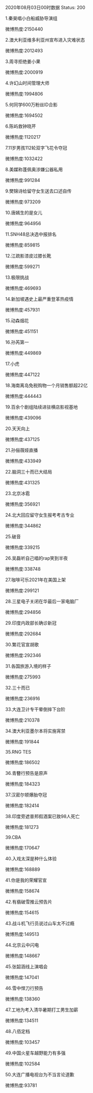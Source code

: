 2020年08月03日00时数据
Status: 200

1.秦昊唱小白船威胁导演组

微博热度:2150440

2.澳大利亚维多利亚州宣布进入灾难状态

微博热度:2012493

3.周寻拒绝姜小果

微博热度:2000919

4.许幻山时间管理大师

微博热度:1994806

5.何同学600万粉丝ID合影

微博热度:1694502

6.陈屿救钟晓芹

微博热度:1120217

7.11岁男孩112轮双字飞花令夺冠

微博热度:1032422

8.美媒称蓬佩奥涉嫌公器私用

微博热度:991284

9.樊锦诗给留守女生送去口述自传

微博热度:973209

10.唐嫣生的是女儿

微博热度:964956

11.SNH48总决选中报排名

微博热度:859815

12.江疏影漆皮过膝长靴

微博热度:599271

13.极限挑战

微博热度:469693

14.新加坡遇史上最严重登革热疫情

微博热度:457931

15.动森烟花

微博热度:451151

16.孙芮第一

微博热度:449869

17.小虎

微博热度:447122

18.海南离岛免税购物一个月销售额超22亿

微博热度:444443

19.百余个剧组陆续进驻横店影视基地

微博热度:439096

20.天天向上

微博热度:437125

21.孙俪薇娅直播

微博热度:433949

22.脑洞三十而已大结局

微博热度:431325

23.北京冰雹

微博热度:356921

24.北大回应留守女生报考考古专业

微博热度:344862

25.破音

微博热度:339215

26.吴磊听自己唱的rap笑到半夜

微博热度:338748

27.咖啡可乐2021年在美国上架

微博热度:299121

28.三星电子关闭在华最后一家电脑厂

微博热度:294856

29.印度内政部长确诊新冠

微博热度:292684

30.繁花官宣胡歌

微博热度:292346

31.各国旅游入境的样子

微博热度:275993

32.三十而已

微博热度:236916

33.大连卫计专干晕倒摔下台阶

微博热度:210378

34.澳大利亚墨尔本将实施宵禁

微博热度:191844

35.RNG TES

微博热度:186502

36.青簪行预告是原声

微博热度:184323

37.汉密尔顿爆胎夺冠

微博热度:182414

38.印度旁遮普邦假酒案已致98人死亡

微博热度:181273

39.CBA

微博热度:170647

40.入戏太深是种什么体验

微博热度:168889

41.你是我的荣耀官宣

微博热度:158674

42.有翡破雪推云预告片

微博热度:154615

43.战斗机飞行员说过山车太不过瘾

微博热度:149513

44.北京云中闪电

微博热度:148667

45.张韶涵线上演唱会

微博热度:147041

46.雪中悍刀行预告

微博热度:138360

47.工地为考入清华暑期打工男生加薪

微博热度:134511

48.八佰定档

微博热度:103457

49.中国火星车越野能力有多强

微博热度:102584

50.大连广播电视台为不当言论道歉

微博热度:93781

